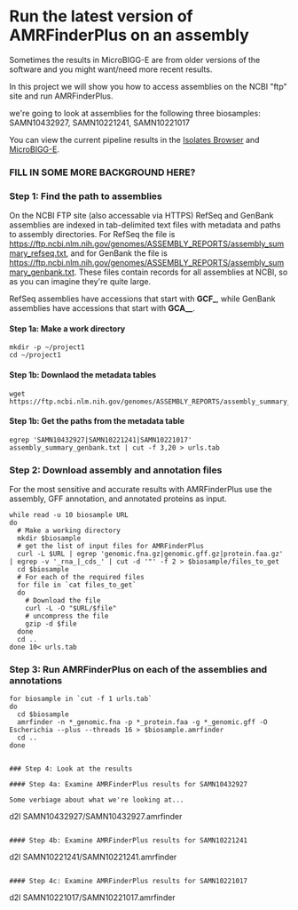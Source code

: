 Run the latest version of AMRFinderPlus on an assembly
=======================================================

Sometimes the results in MicroBIGG-E are from older versions of the software and you might want/need more recent results.

In this project we will show you how to access assemblies on the NCBI "ftp" site and run AMRFinderPlus.

we're going to look at assemblies for the following three biosamples: SAMN10432927, SAMN10221241, SAMN10221017

You can view the current pipeline results in the [Isolates Browser](https://www.ncbi.nlm.nih.gov/pathogens/isolates/#SAMN10432927%20SAMN10221241%20SAMN10221017) and [MicroBIGG-E](https://www.ncbi.nlm.nih.gov/pathogens/microbigge/#SAMN10432927%20SAMN10221241%20SAMN10221017). 

### FILL IN SOME MORE BACKGROUND HERE?

### Step 1: Find the path to assemblies

On the NCBI FTP site (also accessable via HTTPS) RefSeq and GenBank assemblies are indexed in tab-delimited text files with metadata and paths to assembly directories. For RefSeq the file is <https://ftp.ncbi.nlm.nih.gov/genomes/ASSEMBLY_REPORTS/assembly_summary_refseq.txt>, and for GenBank the file is <https://ftp.ncbi.nlm.nih.gov/genomes/ASSEMBLY_REPORTS/assembly_summary_genbank.txt>.  These files contain records for all assemblies at NCBI, so as you can imagine they're quite large.

RefSeq assemblies have accessions that start with **GCF_**, while GenBank assemblies have accessions that start with **GCA__**.

#### Step 1a: Make a work directory

```
mkdir -p ~/project1
cd ~/project1
```

#### Step 1b: Downlaod the metadata tables

```
wget https://ftp.ncbi.nlm.nih.gov/genomes/ASSEMBLY_REPORTS/assembly_summary_genbank.txt
```

#### Step 1b: Get the paths from the metadata table

```
egrep 'SAMN10432927|SAMN10221241|SAMN10221017' assembly_summary_genbank.txt | cut -f 3,20 > urls.tab
```

### Step 2: Download assembly and annotation files

For the most sensitive and accurate results with AMRFinderPlus use the assembly, GFF annotation, and annotated proteins as input.

```
while read -u 10 biosample URL
do
  # Make a working directory
  mkdir $biosample
  # get the list of input files for AMRFinderPlus
  curl -L $URL | egrep 'genomic.fna.gz|genomic.gff.gz|protein.faa.gz' | egrep -v '_rna_|_cds_' | cut -d '"' -f 2 > $biosample/files_to_get
  cd $biosample
  # For each of the required files
  for file in `cat files_to_get`
  do 
    # Download the file
    curl -L -O "$URL/$file" 
    # uncompress the file
    gzip -d $file
  done
  cd ..
done 10< urls.tab
```

### Step 3: Run AMRFinderPlus on each of the assemblies and annotations
```
for biosample in `cut -f 1 urls.tab`
do
  cd $biosample
  amrfinder -n *_genomic.fna -p *_protein.faa -g *_genomic.gff -O Escherichia --plus --threads 16 > $biosample.amrfinder
  cd ..
done


### Step 4: Look at the results

#### Step 4a: Examine AMRFinderPlus results for SAMN10432927

Some verbiage about what we're looking at...
```
d2l SAMN10432927/SAMN10432927.amrfinder
```

#### Step 4b: Examine AMRFinderPlus results for SAMN10221241
```
d2l SAMN10221241/SAMN10221241.amrfinder
```

#### Step 4c: Examine AMRFinderPlus results for SAMN10221017
```
d2l SAMN10221017/SAMN10221017.amrfinder
```
